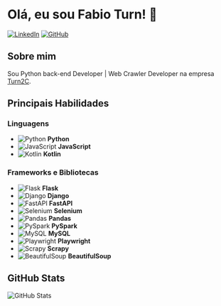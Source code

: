 # Olá, eu sou Fabio Turn! 👋

[![LinkedIn](https://img.shields.io/badge/LinkedIn-blue?style=flat&logo=linkedin)](https://www.linkedin.com/in/fabiomarquesarao/)
[![GitHub](https://img.shields.io/badge/GitHub-black?style=flat&logo=github)](https://github.com/fabio-arao)

## Sobre mim
Sou Python back-end Developer | Web Crawler Developer na empresa [Turn2C](https://www.turn2c.com).
## Principais Habilidades

### Linguagens
- ![Python](https://img.shields.io/badge/Python-3776AB?style=flat&logo=python&logoColor=white) **Python**
- ![JavaScript](https://img.shields.io/badge/JavaScript-F7DF1E?style=flat&logo=javascript&logoColor=black) **JavaScript**
- ![Kotlin](https://img.shields.io/badge/Kotlin-0095D5?style=flat&logo=kotlin&logoColor=white) **Kotlin**

### Frameworks e Bibliotecas
- ![Flask](https://img.shields.io/badge/Flask-000000?style=flat&logo=flask&logoColor=white) **Flask**
- ![Django](https://img.shields.io/badge/Django-092E20?style=flat&logo=django&logoColor=white) **Django**
- ![FastAPI](https://img.shields.io/badge/FastAPI-009688?style=flat&logo=fastapi&logoColor=white) **FastAPI**
- ![Selenium](https://img.shields.io/badge/Selenium-43B02A?style=flat&logo=selenium&logoColor=white) **Selenium**
- ![Pandas](https://img.shields.io/badge/Pandas-150458?style=flat&logo=pandas&logoColor=white) **Pandas**
- ![PySpark](https://img.shields.io/badge/Apache%20Spark-E25A1C?style=flat&logo=apachespark&logoColor=white) **PySpark**
- ![MySQL](https://img.shields.io/badge/MySQL-4479A1?style=flat&logo=mysql&logoColor=white) **MySQL**
- ![Playwright](https://img.shields.io/badge/Playwright-2EAD33?style=flat&logo=playwright&logoColor=white) **Playwright**
- ![Scrapy](https://img.shields.io/badge/Scrapy-43A047?style=flat&logo=scrapy&logoColor=white) **Scrapy**
- ![BeautifulSoup](https://img.shields.io/badge/BeautifulSoup-8B0000?style=flat&logo=beautifulsoup&logoColor=white) **BeautifulSoup**

## GitHub Stats
![GitHub Stats](https://github-readme-stats.vercel.app/api?username=fabioturn&show_icons=true&theme=radical)
